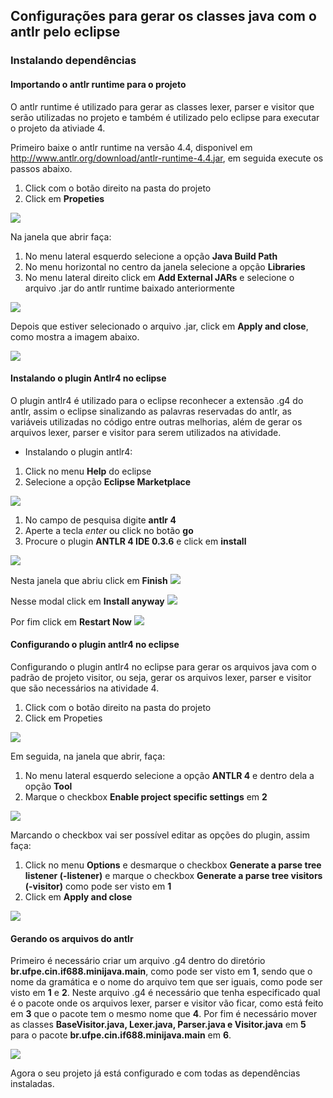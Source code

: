 ## Configurações para gerar os classes java com o antlr pelo eclipse

### Instalando dependências

#### Importando o antlr runtime para o projeto
O antlr runtime é utilizado para gerar as classes lexer, parser e visitor que serão utilizadas no projeto e também é utilizado pelo eclipse para executar o projeto da ativiade 4.

Primeiro baixe o antlr runtime na versão 4.4, disponivel em http://www.antlr.org/download/antlr-runtime-4.4.jar, em seguida execute os passos abaixo.

1. Click com o botão direito na pasta do projeto
2. Click em **Propeties** 

![](https://raw.githubusercontent.com/jailson-dias/aula-antlr/master/imagens/atividade4/import-antlr-1.png)

Na janela que abrir faça:
1. No menu lateral esquerdo selecione a opção **Java Build Path**
2. No menu horizontal no centro da janela selecione a opção **Libraries**
3. No menu lateral direito click em **Add External JARs** e selecione o arquivo .jar do antlr runtime baixado anteriormente

![](https://raw.githubusercontent.com/jailson-dias/aula-antlr/master/imagens/atividade4/import-antlr-2.png)

Depois que estiver selecionado o arquivo .jar, click em **Apply and close**, como mostra a imagem abaixo.

![](https://raw.githubusercontent.com/jailson-dias/aula-antlr/master/imagens/atividade4/import-antlr-3.png)

#### Instalando o plugin Antlr4 no eclipse

O plugin antlr4 é utilizado para o eclipse reconhecer a extensão .g4 do antlr, assim o eclipse sinalizando as palavras reservadas do antlr, as variáveis utilizadas no código entre outras melhorias, além de gerar os arquivos lexer, parser e visitor para serem utilizados na atividade.

* Instalando o plugin antlr4:

1. Click no menu **Help** do eclipse
2. Selecione a opção **Eclipse Marketplace**

![](https://raw.githubusercontent.com/jailson-dias/aula-antlr/master/imagens/install_antlr1.png)

1. No campo de pesquisa digite **antlr 4**
2. Aperte a tecla *enter* ou click no botão **go**
3. Procure o plugin **ANTLR 4 IDE 0.3.6** e click em **install**

![](https://raw.githubusercontent.com/jailson-dias/aula-antlr/master/imagens/install_antlr2.png)

Nesta janela que abriu click em **Finish**
![](https://raw.githubusercontent.com/jailson-dias/aula-antlr/master/imagens/install_antlr3.png)

Nesse modal click em **Install anyway**
![](https://raw.githubusercontent.com/jailson-dias/aula-antlr/master/imagens/install_antlr4.png)

Por fim click em **Restart Now**
![](https://raw.githubusercontent.com/jailson-dias/aula-antlr/master/imagens/install_antlr5.png)

#### Configurando o plugin antlr4 no eclipse 

Configurando o plugin antlr4 no eclipse para gerar os arquivos java com o padrão de projeto visitor, ou seja, gerar os arquivos lexer, parser e visitor que são necessários na atividade 4.

1. Click com o botão direito na pasta do projeto
2. Click em Propeties 

![](https://raw.githubusercontent.com/jailson-dias/aula-antlr/master/imagens/atividade4/import-antlr-1.png)

Em seguida, na janela que abrir, faça:
1. No menu lateral esquerdo selecione a opção **ANTLR 4** e dentro dela a opção **Tool**
2. Marque o checkbox **Enable project specific settings** em **2**

![](https://raw.githubusercontent.com/jailson-dias/aula-antlr/master/imagens/atividade4/visitor-2.png)

Marcando o checkbox vai ser possível editar as opções do plugin, assim faça:
1. Click no menu **Options** e desmarque o checkbox **Generate a parse tree listener (-listener)** e marque o checkbox **Generate a parse tree visitors (-visitor)** como pode ser visto em **1**
2. Click em **Apply and close**

![](https://raw.githubusercontent.com/jailson-dias/aula-antlr/master/imagens/atividade4/visitor-3.png)

#### Gerando os arquivos do antlr

Primeiro é necessário criar um arquivo .g4 dentro do diretório **br.ufpe.cin.if688.minijava.main**, como pode ser visto em **1**, sendo que o nome da gramática e o nome do arquivo tem que ser iguais, como pode ser visto em **1** e **2**. Neste arquivo .g4 é necessário que tenha especificado qual é o pacote onde os arquivos lexer, parser e visitor vão ficar, como está feito em **3** que o pacote tem o mesmo nome que **4**. Por fim é necessário mover as classes **BaseVisitor.java, Lexer.java, Parser.java e Visitor.java** em **5** para o pacote **br.ufpe.cin.if688.minijava.main** em **6**.


![](https://raw.githubusercontent.com/jailson-dias/aula-antlr/master/imagens/atividade4/arquivos-antlr.png)

Agora o seu projeto já está configurado e com todas as dependências instaladas.
